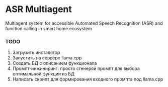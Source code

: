 # ASR Multiagent
Multiagent system for accessible Automated Speech Recognition (ASR) and function calling in smart home ecosystem

### TODO

1. Загрузить инсталятор 
2. Запустить на сервере llama.cpp
3. Создать БД с описанием функционала 
4. Промпт-инжиниринг: просто сгенеряй промпт для выбора оптимальной функции из БД
5. Написать скрипт для формирования входного промпта под llama.cpp
